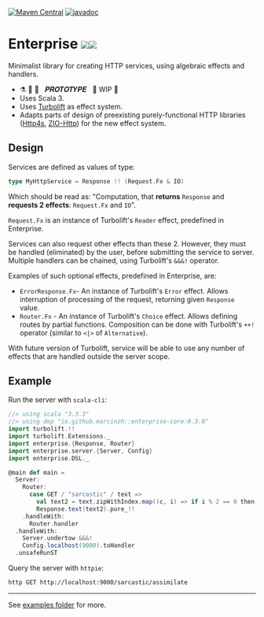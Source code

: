 [![Maven Central](https://maven-badges.herokuapp.com/maven-central/io.github.marcinzh/enterprise-core_3/badge.svg)](https://maven-badges.herokuapp.com/maven-central/io.github.marcinzh/enterprise-core_3)  [![javadoc](https://javadoc.io/badge2/io.github.marcinzh/enterprise-core_3/javadoc.svg)](https://javadoc.io/doc/io.github.marcinzh/enterprise-core_3)

# Enterprise <image style="max-height:1.2em" src="https://github.githubassets.com/images/icons/emoji/unicode/1f680.png"><image style="max-height:1.2em" src="https://github.githubassets.com/images/icons/emoji/unicode/1fa90.png">

Minimalist library for creating HTTP services, using algebraic effects and handlers.

- ⚗️ 🔬 🧪 &nbsp; 𝑷𝑹𝑶𝑻𝑶𝑻𝒀𝑷𝑬 &nbsp;   🚧 WIP 🚧
- Uses Scala 3.
- Uses [Turbolift](https://marcinzh.github.io/turbolift/) as effect system.
- Adapts parts of design of preexisting purely-functional HTTP libraries ([Http4s](https://github.com/http4s/http4s), [ZIO-Http](https://github.com/zio/zio-http)) for the new effect system.


## Design

Services are defined as values of type:
```scala
type MyHttpService = Response !! (Request.Fx & IO)
````
Which should be read as: "Computation, that **returns** `Response` and **requests 2 effects**: `Request.Fx` and `IO`".

`Request.Fx` is an instance of Turbolift's `Reader` effect, predefined in Enterprise.

Services can also request other effects than these 2. However, they must be handled (eliminated) by the user,
before submitting the service to server. Multiple handlers can be chained, using Turbolift's `&&&!` operator.

Examples of such optional effects, predefined in Enterprise, are:
- `ErrorResponse.Fx`- An instance of Turbolift's `Error` effect. Allows interruption of processing of the request, returning given `Response` value. 
- `Router.Fx` - An instance of Turbolift's `Choice` effect. Allows defining routes by partial functions. Composition can be done with Turbolift's `++!` operator (similar to `<|>` of `Alternative`).

With future version of Turbolift, service will be able to use any number of effects that are handled outside the server scope.


## Example

Run the server with `scala-cli`:

```scala
//> using scala "3.3.3"
//> using dep "io.github.marcinzh::enterprise-core:0.3.0"
import turbolift.!!
import turbolift.Extensions._
import enterprise.{Response, Router}
import enterprise.server.{Server, Config}
import enterprise.DSL._

@main def main =
  Server:
    Router:
      case GET / "sarcastic" / text =>
        val text2 = text.zipWithIndex.map((c, i) => if i % 2 == 0 then c.toLower else c.toUpper).mkString
        Response.text(text2).pure_!!
    .handleWith:
      Router.handler
  .handleWith:
    Server.undertow &&&!
    Config.localhost(9000).toHandler
  .unsafeRunST
```

Query the server with `httpie`:

```bash
http GET http://localhost:9000/sarcastic/assimilate
```

---

See [examples folder](./modules/examples/src/main/scala/examples/) for more.
